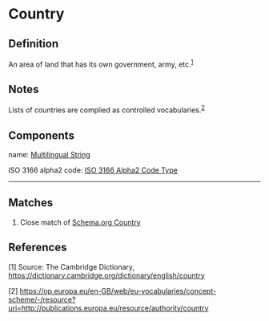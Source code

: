 # Country

## Definition
An area of land that has its own government, army, etc.<sup>[1](#fn1)</sup>

## Notes

Lists of countries are complied as controlled vocabularies.<sup>[2](#fn2)</sup> 

## Components
name: [Multilingual String](../datatypes/Multilingual_String.md)

ISO 3166 alpha2 code: [ISO 3166 Alpha2 Code Type](../datatypes/ISO_3166_Alpha2_Code.md)

---

## Matches
1. Close match of [Schema.org Country](https://schema.org/Country)

## References
<a name="fn1">\[1\]</a> Source: The Cambridge Dictionary, https://dictionary.cambridge.org/dictionary/english/country 

<a name="fn2">\[2\]</a> https://op.europa.eu/en-GB/web/eu-vocabularies/concept-scheme/-/resource?uri=http://publications.europa.eu/resource/authority/country